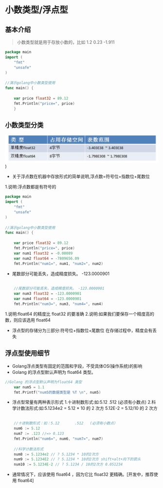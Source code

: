 # 小数类型/浮点型

## 基本介绍
> 小数类型就是用于存放小数的，比如 1.2 0.23 -1.911
```go
package main
import (
	"fmt"
	"unsafe"
)

//演示golang中小数类型使用
func main() {
	
	var price float32 = 89.12
	fmt.Println("price=", price)
	}
```

## 小数类型分类
![](2.jpg))
- 关于浮点数在机器中存放形式的简单说明,浮点数=符号位+指数位+尾数位

1.说明:浮点数都是有符号的
```go
package main
import (
	"fmt"
	"unsafe"
)

//演示golang中小数类型使用
func main() {
	
	var price float32 = 89.12
	fmt.Println("price=", price)
	var num1 float32 = -0.00089
	var num2 float64 = -7809656.09
	fmt.Println("num1=", num1, "num2=", num2)
```

- 尾数部分可能丢失，造成精度损失。 -123.0000901
```go

	//尾数部分可能丢失，造成精度损失。 -123.0000901
	var num3 float32 = -123.0000901
	var num4 float64 = -123.0000901
	fmt.Println("num3=", num3, "num4=", num4)
```

1.说明:float64 的精度比 float32 的要准确
2.说明:如果我们要保存一个精度高的数，则应该选用 float64

- 浮点型的存储分为三部分:符号位+指数位+尾数位 在存储过程中，精度会有丢失

## 浮点型使用细节

- Golang浮点类型有固定的范围和字段，不受具体OS(操作系统)的影响
- Golang 的浮点型默认声明为 float64 类型。
```go
//Golang 的浮点型默认声明为float64 类型
	var num5 = 1.1
	fmt.Printf("num5的数据类型是 %T \n", num5)
```
- 浮点型常量有两种表示形式
1.十进制数形式:如:5.12 .512 (必须有小数点)
2.科学计数法形式:如:5.1234e2 = 5.12 * 10 的 2 次方 5.12E-2 = 5.12/10 的 2 次方
```go

	//十进制数形式：如：5.12       .512   (必须有小数点）
	num6 := 5.12
	num7 := .123 //=> 0.123
	fmt.Println("num6=", num6, "num7=", num7)

	//科学计数法形式
	num8 := 5.1234e2 // ? 5.1234 * 10的2次方
	num9 := 5.1234E2 // ? 5.1234 * 10的2次方 shift+alt+向下的箭头
	num10 := 5.1234E-2 // ? 5.1234 / 10的2次方 0.051234
```
- 通常情况下，应该使用 float64 ，因为它比 float32 更精确。[开发中，推荐使用 float64]